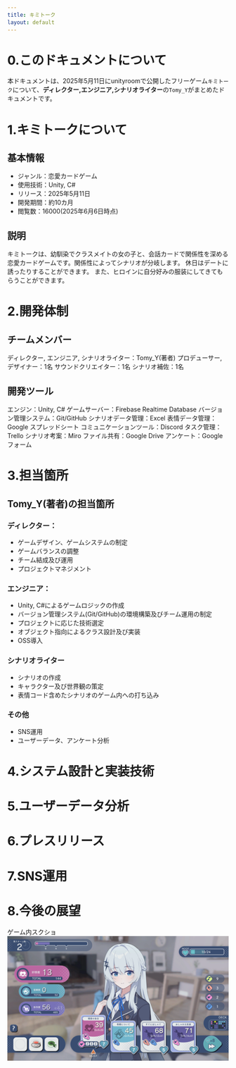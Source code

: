 ```yaml
---
title: キミトーク
layout: default
---
```


# 0.このドキュメントについて
本ドキュメントは、2025年5月11日にunityroomで公開したフリーゲーム`キミトーク`について、**ディレクター,エンジニア,シナリオライター**の`Tomy_Y`がまとめたドキュメントです。

# 1.キミトークについて
## 基本情報
 - ジャンル：恋愛カードゲーム
 - 使用技術：Unity, C#
 - リリース：2025年5月11日
 - 開発期間：約10カ月
 - 閲覧数：16000(2025年6月6日時点)
## 説明
キミトークは、幼馴染でクラスメイトの女の子と、会話カードで関係性を深める恋愛カードゲームです。関係性によってシナリオが分岐します。
休日はデートに誘ったりすることができます。
また、ヒロインに自分好みの服装にしてきてもらうことができます。

# 2.開発体制
## チームメンバー
ディレクター, エンジニア, シナリオライター：Tomy_Y(著者)
プロデューサー, デザイナー：1名
サウンドクリエイター：1名
シナリオ補佐：1名
## 開発ツール
エンジン：Unity, C#
ゲームサーバー：Firebase Realtime Database
バージョン管理システム：Git/GitHub
シナリオデータ管理：Excel
表情データ管理：Google スプレッドシート
コミュニケーションツール：Discord
タスク管理：Trello
シナリオ考案：Miro
ファイル共有：Google Drive
アンケート：Google フォーム

# 3.担当箇所
## Tomy_Y(著者)の担当箇所
### ディレクター：
 - ゲームデザイン、ゲームシステムの制定
 - ゲームバランスの調整
 - チーム結成及び運用
 - プロジェクトマネジメント
### エンジニア：
 - Unity, C#によるゲームロジックの作成
 - バージョン管理システム(Git/GitHub)の環境構築及びチーム運用の制定
 - プロジェクトに応じた技術選定
 - オブジェクト指向によるクラス設計及び実装
 - OSS導入
### シナリオライター
 - シナリオの作成
 - キャラクター及び世界観の策定
 - 表情コード含めたシナリオのゲーム内への打ち込み
### その他
 - SNS運用
 - ユーザーデータ、アンケート分析

# 4.システム設計と実装技術

# 5.ユーザーデータ分析

# 6.プレスリリース

# 7.SNS運用

# 8.今後の展望


ゲーム内スクショ
![ゲーム画像1](./images/ss00.png)